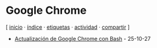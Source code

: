 # Google Chrome
[ [inicio](/index.md) · [índice](/indice.md) · [etiquetas](/etiquetas.md) · [actividad](/actividad.md) · [compartir](https://x.com/intent/tweet?text=Google+Chrome+%E2%80%94+Etiquetas%0A%0A%E2%86%92+https%3A%2F%2Fgithub.com%2Fjucardus%2Fjucardus.github.io%2Fblob%2Fmain%2Fg%2Fo%2Fgoogle-chrome.md%0A%0A%23etiquetas_jucardus) ]

* [Actualización de Google Chrome con Bash](/a/c/t/actualizacion-de-google-chrome-con-bash.md) - 25-10-27
